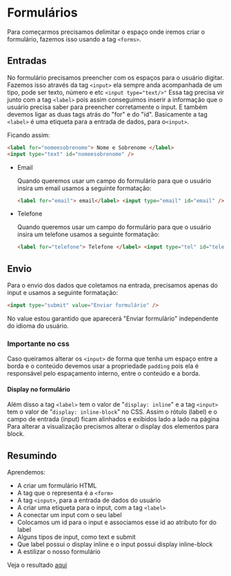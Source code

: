 # Formulários

Para começarmos precisamos delimitar o espaço onde iremos criar o formulário, fazemos isso usando a tag `<forms>`.

## Entradas

No formulário precisamos preencher com os espaços para o usuário digitar. Fazemos isso através da tag `<input>` ela sempre anda acompanhada de um tipo, pode ser texto, número e etc `<input type="text/>"`
Essa tag precisa vir junto com a tag `<label>` pois assim conseguimos inserir a informação que o usuário precisa saber para preencher corretamente o input. E também devemos ligar as duas tags atrás do "for" e do "id".
Basicamente a tag `<label>` é uma etiqueta para a entrada de dados, para o`<input>`.

Ficando assim:

```html
<label for="nomeesobrenome"> Nome e Sobrenome </label>
<input type="text" id="nomeesobrenome" />
```

- Email

  Quando queremos usar um campo do formulário para que o usuário insira um email usamos a seguinte formatação:

  ```html
  <label for="email"> email</label> <input type="email" id="email" />
  ```

- Telefone

  Quando queremos usar um campo do formulário para que o usuário insira um telefone usamos a seguinte formatação:

  ```html
  <label for="telefone"> Telefone </label> <input type="tel" id="telefone" />
  ```

## Envio

Para o envio dos dados que coletamos na entrada, precisamos apenas do input e usamos a seguinte formatação:

```html
<input type="submit" value="Enviar formulário" />
```

No value estou garantido que aparecerá "Enviar formulário" independente do idioma do usuário.

### Importante no css

Caso queiramos alterar os `<input>` de forma que tenha um espaço entre a borda e o conteúdo devemos usar a propriedade `padding` pois ela é responsável pelo espaçamento interno, entre o conteúdo e a borda.

#### Display no formulário

Além disso a tag `<label>` tem o valor de "`display: inline`" e a tag `<input>` tem o valor de "`display: inline-block`" no CSS. Assim o rótulo (label) e o campo de entrada (input) ficam alinhados e exibidos lado a lado na página
Para alterar a visualização precismos alterar o display dos elementos para block.

## Resumindo

Aprendemos:

- A criar um formulário HTML
- A tag que o representa é a `<form>`
- A tag `<input>`, para a entrada de dados do usuário
- A criar uma etiqueta para o input, com a tag `<label>`
- A conectar um input com o seu label
- Colocamos um id para o input e associamos esse id ao atributo for do label
- Alguns tipos de input, como text e submit
- Que label possui o display inline e o input possui display inline-block
- A estilizar o nosso formulário

Veja o resultado [aqui](/Cursos/Iniciante_Em_Programa%C3%A7%C3%A3o/02-Paginas_Web/HTML5eCSS3_Formularios_Tabelas/02-Comecando_Formulario/contatos.html)
